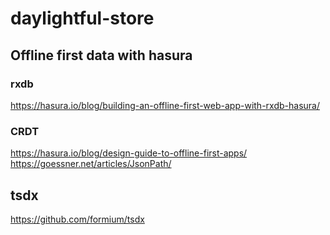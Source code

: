 # daylightful-store

## Offline first data with hasura

### rxdb

https://hasura.io/blog/building-an-offline-first-web-app-with-rxdb-hasura/

### CRDT

https://hasura.io/blog/design-guide-to-offline-first-apps/
https://goessner.net/articles/JsonPath/

## tsdx
https://github.com/formium/tsdx
